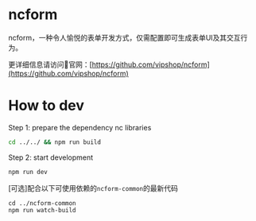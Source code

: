 # ncform

ncform，一种令人愉悦的表单开发方式，仅需配置即可生成表单UI及其交互行为。

更详细信息请访问官网：[https://github.com/vipshop/ncform](https://github.com/vipshop/ncform)

# How to dev

Step 1: prepare the dependency nc libraries
```sh
cd ../../ && npm run build
```

Step 2: start development
```sh
npm run dev
```

[可选]配合以下可使用依赖的`ncform-common`的最新代码
```
cd ../ncform-common
npm run watch-build
```



